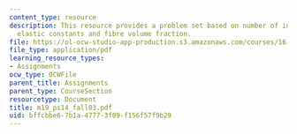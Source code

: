 ```yaml
---
content_type: resource
description: This resource provides a problem set based on number of independent engineering
  elastic constants and fibre volume fraction.
file: https://ol-ocw-studio-app-production.s3.amazonaws.com/courses/16-01-unified-engineering-i-ii-iii-iv-fall-2005-spring-2006/bffcbbe67b1a47773f09f156f57f9b29_m19_ps14_fall03.pdf
file_type: application/pdf
learning_resource_types:
- Assignments
ocw_type: OCWFile
parent_title: Assignments
parent_type: CourseSection
resourcetype: Document
title: m19_ps14_fall03.pdf
uid: bffcbbe6-7b1a-4777-3f09-f156f57f9b29
---
```

